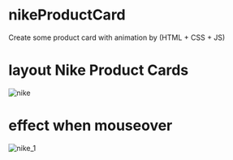 # nikeProductCard
Create some product card with animation by (HTML + CSS + JS)
# layout Nike Product Cards
![nike](https://user-images.githubusercontent.com/71366193/148744768-e3991337-bc48-4e08-8ff5-66cc76fe8a19.jpg)
# effect when mouseover
![nike_1](https://user-images.githubusercontent.com/71366193/148744910-3b6fdd96-250d-45fe-a042-4dbf5d532fa3.jpg)

